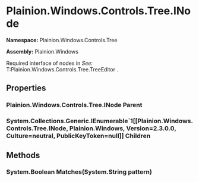 
# Plainion.Windows.Controls.Tree.INode

**Namespace:** Plainion.Windows.Controls.Tree

**Assembly:** Plainion.Windows

Required interface of nodes in
*See:* T:Plainion.Windows.Controls.Tree.TreeEditor
.


## Properties

### Plainion.Windows.Controls.Tree.INode Parent

### System.Collections.Generic.IEnumerable`1[[Plainion.Windows.Controls.Tree.INode, Plainion.Windows, Version=2.3.0.0, Culture=neutral, PublicKeyToken=null]] Children


## Methods

### System.Boolean Matches(System.String pattern)
